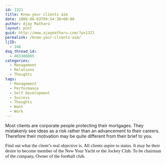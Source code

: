 ```yaml
---
id: 1321
title: Know your clients aim
date: 2009-06-03T09:54:38+00:00
author: Ajay Matharu
layout: post
guid: http://www.ajaymatharu.com/?p=1321
permalink: /know-your-clients-aim/
ljID:
  - 246
dsq_thread_id:
  - 465386085
categories:
  - Management
  - Relations
  - Thoughts
tags:
  - Management
  - Performance
  - Self Development
  - Success
  - Thoughts
  - Want
  - Work
---
```

<p class="MsoNormal">
  Most clients are corporate people protecting their mortgages. They mistakenly see ideas as a risk rather than an advancement to their careers. Therefore their motivation may be quite different from their brief to you.
</p>

<span style="font-size: 11pt; line-height: 115%; font-family: &quot;Calibri&quot;,&quot;sans-serif&quot;;">Find out what the client’s real objective is. All clients aspire to status. It may be their desire to become member of the New Your Yacht or the Jockey Club. To be chairman of the company, Owner of the football club.</span>